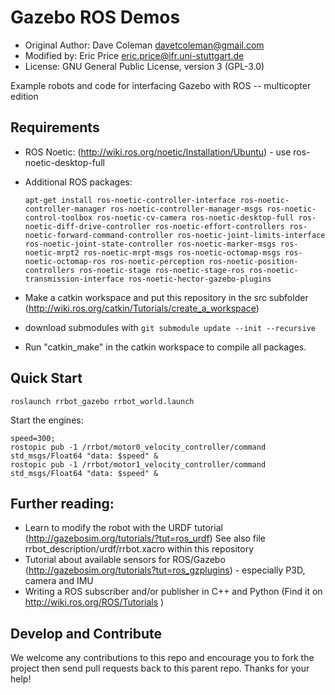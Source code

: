 # Gazebo ROS Demos

* Original Author: Dave Coleman <davetcoleman@gmail.com>
* Modified by: Eric Price <eric.price@ifr.uni-stuttgart.de>
* License: GNU General Public License, version 3 (GPL-3.0)

Example robots and code for interfacing Gazebo with ROS -- multicopter edition

## Requirements

* ROS Noetic: (http://wiki.ros.org/noetic/Installation/Ubuntu) - use ros-noetic-desktop-full
* Additional ROS packages:

      apt-get install ros-noetic-controller-interface ros-noetic-controller-manager ros-noetic-controller-manager-msgs ros-noetic-control-toolbox ros-noetic-cv-camera ros-noetic-desktop-full ros-noetic-diff-drive-controller ros-noetic-effort-controllers ros-noetic-forward-command-controller ros-noetic-joint-limits-interface ros-noetic-joint-state-controller ros-noetic-marker-msgs ros-noetic-mrpt2 ros-noetic-mrpt-msgs ros-noetic-octomap-msgs ros-noetic-octomap-ros ros-noetic-perception ros-noetic-position-controllers ros-noetic-stage ros-noetic-stage-ros ros-noetic-transmission-interface ros-noetic-hector-gazebo-plugins

* Make a catkin workspace and put this repository in the src subfolder (http://wiki.ros.org/catkin/Tutorials/create_a_workspace)
* download submodules with ```git submodule update --init --recursive```
* Run "catkin_make" in the catkin workspace to compile all packages.

## Quick Start

    roslaunch rrbot_gazebo rrbot_world.launch

Start the engines:

    speed=300;
    rostopic pub -1 /rrbot/motor0_velocity_controller/command std_msgs/Float64 "data: $speed" &
    rostopic pub -1 /rrbot/motor1_velocity_controller/command std_msgs/Float64 "data: $speed" &

## Further reading:

* Learn to modify the robot with the URDF tutorial (http://gazebosim.org/tutorials/?tut=ros_urdf) See also file rrbot_description/urdf/rrbot.xacro within this repository 
* Tutorial about available sensors for ROS/Gazebo (http://gazebosim.org/tutorials?tut=ros_gzplugins) - especially P3D, camera and IMU
* Writing a ROS subscriber and/or publisher in C++ and Python (Find it on http://wiki.ros.org/ROS/Tutorials )

## Develop and Contribute

We welcome any contributions to this repo and encourage you to fork the project then send pull requests back to this parent repo. Thanks for your help!
